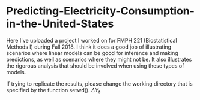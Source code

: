 # Predicting-Electricity-Consumption-in-the-United-States
Here I've uploaded a project I worked on for FMPH 221 (Biostatistical Methods I) during Fall 2018. I think it does a good job of illustrating scenarios where linear models can be good for inference and making predictions, as well as scenarios where they might not be. It also illustrates the rigorous analysis that should be involved when using these types of models.

If trying to replicate the results, please change the working directory that is specified by the function setwd(). $\Delta Y_{t}$
